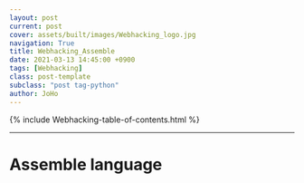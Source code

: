 ```yaml
---
layout: post
current: post
cover: assets/built/images/Webhacking_logo.jpg
navigation: True
title: Webhacking_Assemble
date: 2021-03-13 14:45:00 +0900
tags: [Webhacking]
class: post-template
subclass: "post tag-python"
author: JoHo
---
```


{% include Webhacking-table-of-contents.html %}

---

# <i class="fa fa-hand-o-right" style="color:#008080"></i> Assemble language
